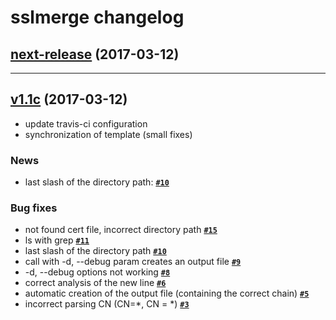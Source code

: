sslmerge changelog
===============

## [next-release](https://github.com/zurawsky/sslmerge/tree/next-release) (2017-03-12)

---------------------------------------------------------------------------------
## [v1.1c](https://github.com/zurawsky/sslmerge/releases/tag/v1.1c) (2017-03-12)

- update travis-ci configuration
- synchronization of template (small fixes)

### News

- last slash of the directory path: **[`#10`](https://github.com/zurawsky/bash-template/issues/10)**

### Bug fixes

- not found cert file, incorrect directory path **[`#15`](https://github.com/zurawsky/sslmerge/issues/15)**
- ls with grep **[`#11`](https://github.com/zurawsky/sslmerge/issues/11)**
- last slash of the directory path **[`#10`](https://github.com/zurawsky/sslmerge/issues/10)**
- call with -d, --debug param creates an output file **[`#9`](https://github.com/zurawsky/sslmerge/issues/9)**
- -d, --debug options not working **[`#8`](https://github.com/zurawsky/sslmerge/issues/8)**
- correct analysis of the new line **[`#6`](https://github.com/zurawsky/sslmerge/issues/6)**
- automatic creation of the output file (containing the correct chain) **[`#5`](https://github.com/zurawsky/sslmerge/issues/5)**
- incorrect parsing CN (CN=\*, CN = \*) **[`#3`](https://github.com/zurawsky/sslmerge/issues/3)**
